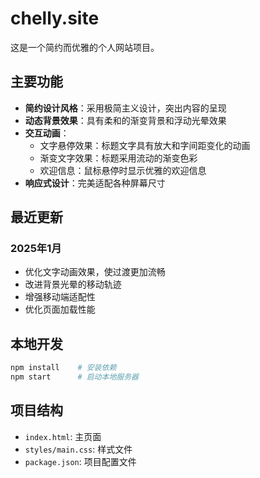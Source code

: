 # chelly.site

这是一个简约而优雅的个人网站项目。

## 主要功能

- **简约设计风格**：采用极简主义设计，突出内容的呈现
- **动态背景效果**：具有柔和的渐变背景和浮动光晕效果
- **交互动画**：
  - 文字悬停效果：标题文字具有放大和字间距变化的动画
  - 渐变文字效果：标题采用流动的渐变色彩
  - 欢迎信息：鼠标悬停时显示优雅的欢迎信息
- **响应式设计**：完美适配各种屏幕尺寸

## 最近更新

### 2025年1月
- 优化文字动画效果，使过渡更加流畅
- 改进背景光晕的移动轨迹
- 增强移动端适配性
- 优化页面加载性能

## 本地开发

```bash
npm install    # 安装依赖
npm start      # 启动本地服务器
```

## 项目结构

- `index.html`: 主页面
- `styles/main.css`: 样式文件
- `package.json`: 项目配置文件
